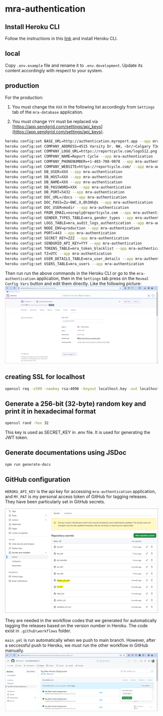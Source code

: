 # mra-authentication

## Install Heroku CLI
Follow the instructions in this [link](https://devcenter.heroku.com/articles/heroku-cli#verify-your-installation) and install Heroku CLI. 

## local
Copy `.env.example` file and rename it to `.env.development`.
Update its content accordingly with respect to your system. 

## production

For the production: 
1. You must change the `XXX` in the following list accordingly from `Settings` tab of the `mra-database` application. 

2. You must change `YYY` must be replaced via [https://app.sendgrid.com/settings/api_keys](https://app.sendgrid.com/settings/api_keys).

```bash
heroku config:set BASE_URL=http://authentication.myreport.app --app mra-authentication
heroku config:set COMPANY_ADDRESS=4515 Varsity Dr. NW, <br/>Calgary T3A0Z8, Canada --app mra-authentication
heroku config:set COMPANY_LOGO_URL=https://reportcycle.com/logo512.png --app mra-authentication
heroku config:set COMPANY_NAME=Report Cycle --app mra-authentication
heroku config:set COMPANY_PHONENUMBER=+1-403-708-9078 --app mra-authentication
heroku config:set COMPANY_WEBSITE=https://reportcycle.com/ --app mra-authentication
heroku config:set DB_USER=XXX --app mra-authentication
heroku config:set DB_HOST=XXX --app mra-authentication
heroku config:set DB_NAME=XXX --app mra-authentication
heroku config:set DB_PASSWORD=XXX --app mra-authentication
heroku config:set DB_PORT=5432 --app mra-authentication
heroku config:set DOC_URL=/docs --app mra-authentication
heroku config:set DOC_PASS=Zu~0WC,X,8h3Hh@s --app mra-authentication
heroku config:set DOC_USER=modir --app mra-authentication
heroku config:set FROM_EMAIL=noreply@reportcycle.com --app mra-authentication
heroku config:set GENDER_TYPES_TABLE=mra_gender_types --app mra-authentication
heroku config:set LOGS_TABLE=mra_audit_logs_authentication --app mra-authentication
heroku config:set NODE_ENV=production --app mra-authentication
heroku config:set PORT=443 --app mra-authentication
heroku config:set SECRET_KEY=ZZZ --app mra-authentication
heroku config:set SENDGRID_API_KEY=YYY --app mra-authentication
heroku config:set TOKENS_TABLE=mra_token_blacklist --app mra-authentication
heroku config:set TZ=UTC --app mra-authentication
heroku config:set USER_DETAILS_TABLE=mra_user_details --app mra-authentication
heroku config:set USERS_TABLE=mra_users --app mra-authentication
```

Then run run the above commands in the Heroku CLI or go to the `mra-authentication` application, then in the `Settings` tab press on the `Reveal Config Vars` button and edit them directly. Like the following picture:
![](./images/figure3.png)


## creating SSL for localhost

```bash
openssl req -x509 -newkey rsa:4096 -keyout localhost.key -out localhost.crt -days 365 -nodes -subj "/CN=localhost"
```

## Generate a 256-bit (32-byte) random key and print it in hexadecimal format
```bash 
openssl rand -hex 32
```
This key is used as SECRET_KEY in .env file. It is used for generating the JWT token.

## Generate documentations using JSDoc
```bash
npm run generate-docs
```

## GitHub configuration
`HEROKU_API_KEY` is the api key for accessing `mra-authentication` application, and `MY_PAT` is my personal access token of GitHub for tagging releases. They have been particularly set in GitHub secrets.

![](./images/figure4.png)

They are needed in the workflow codes that we generated for automatically tagging the releases based on the version number in Heroku. The code exist in `.github\workflows` folder. 

`main.yml` is run automatically when we push to main branch. However, after a seccessful push to Heroku, we must run the other workflow in GitHub manually. 
![](./images/figure5.png)